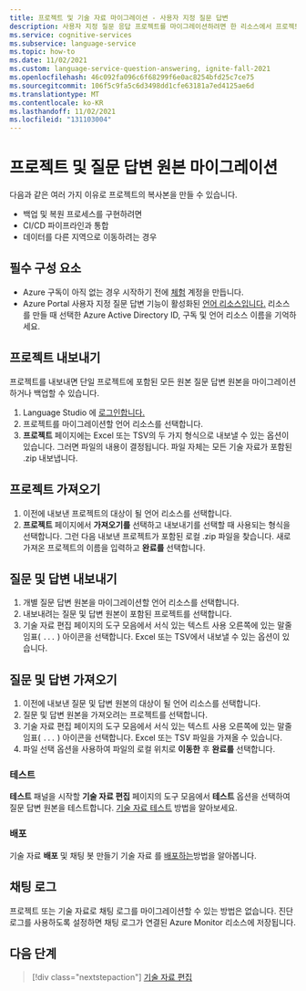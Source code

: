 ```yaml
---
title: 프로젝트 및 기술 자료 마이그레이션 - 사용자 지정 질문 답변
description: 사용자 지정 질문 응답 프로젝트를 마이그레이션하려면 한 리소스에서 프로젝트를 내보낸 다음 다른 리소스로 가져와야 합니다.
ms.service: cognitive-services
ms.subservice: language-service
ms.topic: how-to
ms.date: 11/02/2021
ms.custom: language-service-question-answering, ignite-fall-2021
ms.openlocfilehash: 46c092fa096c6f68299f6e0ac8254bfd25c7ce75
ms.sourcegitcommit: 106f5c9fa5c6d3498dd1cfe63181a7ed4125ae6d
ms.translationtype: MT
ms.contentlocale: ko-KR
ms.lasthandoff: 11/02/2021
ms.locfileid: "131103004"
---
```

# <a name="migrate-projects-and-question-answer-sources"></a>프로젝트 및 질문 답변 원본 마이그레이션

다음과 같은 여러 가지 이유로 프로젝트의 복사본을 만들 수 있습니다.

* 백업 및 복원 프로세스를 구현하려면
* CI/CD 파이프라인과 통합
* 데이터를 다른 지역으로 이동하려는 경우

## <a name="prerequisites"></a>필수 구성 요소

* Azure 구독이 아직 없는 경우 시작하기 전에 [체험](https://azure.microsoft.com/free/cognitive-services/) 계정을 만듭니다.
* Azure Portal 사용자 지정 질문 답변 기능이 활성화된 [언어 리소스입니다.](https://aka.ms/create-language-resource) 리소스를 만들 때 선택한 Azure Active Directory ID, 구독 및 언어 리소스 이름을 기억하세요.

## <a name="export-a-project"></a>프로젝트 내보내기

프로젝트를 내보내면 단일 프로젝트에 포함된 모든 원본 질문 답변 원본을 마이그레이션하거나 백업할 수 있습니다.

1. Language Studio 에 [로그인합니다.](https://language.azure.com/)
1. 프로젝트를 마이그레이션할 언어 리소스를 선택합니다.
1. **프로젝트** 페이지에는 Excel 또는 TSV의 두 가지 형식으로 내보낼 수 있는 옵션이 있습니다. 그러면 파일의 내용이 결정됩니다. 파일 자체는 모든 기술 자료가 포함된 .zip 내보냅니다.

## <a name="import-a-project"></a>프로젝트 가져오기  

1. 이전에 내보낸 프로젝트의 대상이 될 언어 리소스를 선택합니다.
1. **프로젝트** 페이지에서 **가져오기를** 선택하고 내보내기를 선택할 때 사용되는 형식을 선택합니다. 그런 다음 내보낸 프로젝트가 포함된 로컬 .zip 파일을 찾습니다. 새로 가져온 프로젝트의 이름을 입력하고 **완료를** 선택합니다.

## <a name="export-question-and-answers"></a>질문 및 답변 내보내기

1. 개별 질문 답변 원본을 마이그레이션할 언어 리소스를 선택합니다.
1. 내보내려는 질문 및 답변 원본이 포함된 프로젝트를 선택합니다.
1. 기술 자료 편집 페이지의 도구 모음에서 서식 있는 텍스트 사용 오른쪽에 있는 말줄임표( `...` ) 아이콘을  선택합니다. Excel 또는 TSV에서 내보낼 수 있는 옵션이 있습니다.

## <a name="import-question-and-answers"></a>질문 및 답변 가져오기

1. 이전에 내보낸 질문 및 답변 원본의 대상이 될 언어 리소스를 선택합니다.
1. 질문 및 답변 원본을 가져오려는 프로젝트를 선택합니다.
1. 기술 자료 편집 페이지의 도구 모음에서 서식 있는 텍스트 사용 오른쪽에 있는 말줄임표( `...` ) 아이콘을  선택합니다. Excel 또는 TSV 파일을 가져올 수 있습니다.
1. 파일 선택 옵션을 사용하여 파일의 로컬 위치로 **이동한** 후 **완료를** 선택합니다.

<!-- TODO: Replace Link-->
### <a name="test"></a>테스트

**테스트** 패널을 시작할 **기술 자료 편집** 페이지의 도구 모음에서 **테스트** 옵션을 선택하여 질문 답변 원본을 테스트합니다. [기술 자료 테스트](../../../qnamaker/How-To/test-knowledge-base.md) 방법을 알아보세요.

### <a name="deploy"></a>배포

<!-- TODO: Replace Link-->
기술 자료 **배포** 및 채팅 봇 만들기 기술 자료 를 [배포하는](../../../qnamaker/Quickstarts/create-publish-knowledge-base.md#publish-the-knowledge-base)방법을 알아봅니다.

## <a name="chat-logs"></a>채팅 로그

프로젝트 또는 기술 자료로 채팅 로그를 마이그레이션할 수 있는 방법은 없습니다. 진단 로그를 사용하도록 설정하면 채팅 로그가 연결된 Azure Monitor 리소스에 저장됩니다.

## <a name="next-steps"></a>다음 단계

<!-- TODO: Replace Link-->
> [!div class="nextstepaction"]
> [기술 자료 편집](../../../qnamaker/How-To/edit-knowledge-base.md)
